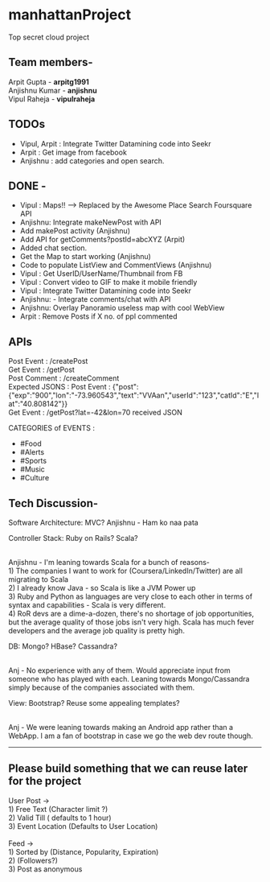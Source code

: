 manhattanProject
================

Top secret cloud project

Team members-
----------------

Arpit Gupta - <b>arpitg1991</b>
<br>
Anjishnu Kumar - <b>anjishnu</b>
<br>
Vipul Raheja - <b>vipulraheja</b>


<b>TODOs</b>
------------------------
- Vipul, Arpit : Integrate Twitter Datamining code into Seekr
- Arpit : Get image from facebook
- Anjishnu : add categories and open search.

DONE -
--------------
- Vipul : Maps!! --> Replaced by the Awesome Place Search Foursquare API
- Anjishnu: Integrate makeNewPost with API
- Add makePost activity (Anjishnu) 
- Add API for getComments?postId=abcXYZ (Arpit)
- Added chat section.
- Get the Map to start working (Anjishnu)
- Code to populate ListView and CommentViews (Anjishnu)
- Vipul : Get UserID/UserName/Thumbnail from FB
- Vipul : Convert video to GIF to make it mobile friendly
- Vipul : Integrate Twitter Datamining code into Seekr
- Anjishnu: - Integrate comments/chat with API
- Anjishnu: Overlay Panoramio useless map with cool WebView
- Arpit : Remove Posts if X no. of ppl commented


<b>APIs</b>
------------------------
Post Event : /createPost
<br>
Get Event : /getPost
<br>
Post Comment : /createComment
<br>
Expected JSONS : Post Event : {"post":{"exp":"900","lon":"-73.960543","text":"VVAan","userId":"123","catId":"E","lat":"40.808142"}}
<br>
Get Event : /getPost?lat=-42&lon=70 received JSON 
<br>


CATEGORIES of EVENTS : 

- #Food
- #Alerts
- #Sports
- #Music
- #Culture

Tech Discussion-
-----------------------
Software Architecture:
MVC?
Anjishnu - Ham ko naa pata

Controller Stack:
Ruby on Rails?
Scala?

<br>
Anjishnu - I'm leaning towards Scala for a bunch of reasons-
<br>1) The companies I want to work for (Coursera/LinkedIn/Twitter) are all migrating to Scala
<br>2) I already know Java - so Scala is like a JVM Power up
<br>3) Ruby and Python as languages are very close to each other in terms of syntax and capabilities - Scala is very different. 
<br>4) RoR devs are a dime-a-dozen, there's no shortage of job opportunities, but the average quality of those jobs isn't very high. Scala has much fever developers and the average job quality is pretty high.


DB:
Mongo?
HBase?
Cassandra?

<br>Anj - No experience with any of them. Would appreciate input from someone who has played with each. Leaning towards Mongo/Cassandra simply because of the companies associated with them.

View:
Bootstrap?
Reuse some appealing templates?

<br>Anj - We were leaning towards making an Android app rather than a WebApp. I am a fan of bootstrap in case we go the web dev route though.

---------------------
Please build something that we can reuse later for the project
-----------------------------------------------------------------

User Post ->
<br>1) Free Text (Character limit ?)
<br>2) Valid Till ( defaults to 1 hour) 
<br>3) Event Location (Defaults to User Location)
<br><br>
Feed -> 
<br>1) Sorted by (Distance, Popularity, Expiration)
<br>2) (Followers?)
<br>3) Post as anonymous 

<br>
